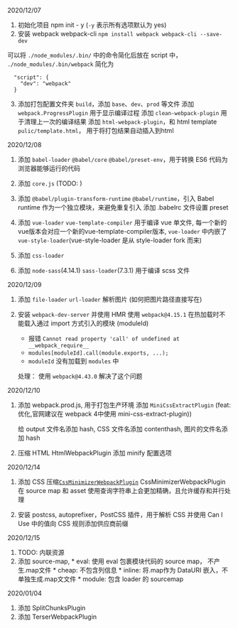 2020/12/07

  1. 初始化项目 npm init - y (`-y` 表示所有选项默认为 yes)
  2. 安装 webpack webpack-cli `npm install webpack webpack-cli --save-dev`

  可以将 `./node_modules/.bin/` 中的命令简化后放在 script 中，
  `./node_modules/.bin/webpack` 简化为

  ```
    "script": {
      "dev": "webpack"
    }
  ```
  3. 添加打包配置文件夹 `build`，添加 `base`、`dev`、`prod` 等文件
    添加 `webpack.ProgressPlugin` 用于显示编译过程
    添加 `clean-webpack-plugin` 用于清理上一次的编译结果
    添加 `html-webpack-plugin`，和 html template `pulic/template.html`， 用于将打包结果自动插入到html

2020/12/08
  1. 添加 `babel-loader` `@babel/core` `@babel/preset-env`，用于转换 ES6 代码为浏览器能够运行的代码
  2. 添加 `core.js` (TODO: )

  3. 添加 `@babel/plugin-transform-runtime` `@babel/runtime`，引入 Babel runtime 作为一个独立模块，来避免重复引入
     添加 .babelrc 文件设置 preset

  4. 添加 `vue-loader` `vue-template-compiler` 用于编译 vue 单文件,
     每一个新的vue版本会对应一个新的vue-template-compiler版本,
     `vue-loader` 中内嵌了 `vue-style-loader`(vue-style-loader 是从 style-loader fork 而来)

  5. 添加 `css-loader`

  6. 添加 `node-sass`(4.14.1) `sass-loader`(7.3.1) 用于编译 scss 文件


2020/12/09
  1. 添加 `file-loader` `url-loader` 解析图片 (如何把图片路径直接写在<img>)

  2. 安装  `webpack-dev-server` 并使用 HMR
      使用 `webpack@4.15.1` 在热加载时不能载入通过 import 方式引入的模块 (moduleId)

      - 报错 `Cannot read property 'call' of undefined at __webpack_require__ `
      - `modules[moduleId].call(module.exports, ...);`
      - `moduleId` 没有加载到 `modules` 中

      处理： 使用 `webpack@4.43.0` 解决了这个问题

2020/12/10
  1. 添加 webpack.prod.js, 用于打包生产环境
      添加 `MiniCssExtractPlugin` (feat: 优化,官网建议在 webpack 4中使用 mini-css-extract-plugin))

      给 output 文件名添加 hash, CSS 文件名添加 contenthash, 图片的文件名添加 hash

  2. 压缩 HTML
     HtmlWebpackPlugin 添加 minify 配置选项


2020/12/14
 1. 添加 CSS 压缩[`CssMinimizerWebpackPlugin`](https://github.com/webpack-contrib/css-minimizer-webpack-plugin) CssMinimizerWebpackPlugin 在 source map 和 asset 使用查询字符串上会更加精确，且允许缓存和并行处理

 2. 安装 postcss, autoprefixer，PostCSS 插件，用于解析 CSS 并使用 Can I Use 中的值向 CSS 规则添加供应商前缀

2020/12/15
  1. TODO: 内联资源
  2. 添加 source-map,
    * eval:    使用 eval 包裹模块代码的 source map， 不产生.map⽂件
    * cheap: 不包含列信息
    * inline:  将.map作为 DataURI 嵌⼊，不单独⽣成.map⽂文件
    * module: 包含 loader 的 sourcemap

2020/01/04
  1. 添加 SplitChunksPlugin
  2. 添加 TerserWebpackPlugin







